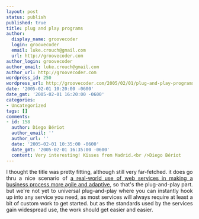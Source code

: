 ```yaml
---
layout: post
status: publish
published: true
title: plug and play programs
author:
  display_name: groovecoder
  login: groovecoder
  email: luke.crouch@gmail.com
  url: http://groovecoder.com
author_login: groovecoder
author_email: luke.crouch@gmail.com
author_url: http://groovecoder.com
wordpress_id: 250
wordpress_url: http://groovecoder.com/2005/02/01/plug-and-play-programs/
date: '2005-02-01 10:20:00 -0600'
date_gmt: '2005-02-01 16:20:00 -0600'
categories:
- Uncategorized
tags: []
comments:
- id: 158
  author: Diego Bériot
  author_email: ''
  author_url: ''
  date: '2005-02-01 10:35:00 -0600'
  date_gmt: '2005-02-01 16:35:00 -0600'
  content: Very interesting! Kisses from Madrid.<br />Diego Bériot
---
```

<div style="text-align: justify;">I thought the title was pretty fitting, although still very far-fetched. it does go thru a nice scenario of <a href="http://www.intelligententerprise.com/showArticle.jhtml?articleID=57702665">a real-world use of web services in making a business process more agile and adaptive</a>, so that's the plug-and-play part. but we're not yet to universal plug-and-play where you can instantly hook up into any service you need, as most services will always require at least a bit of custom work to get started. but as the standards used by the services gain widespread use, the work should get easier and easier.<br />
</div>
